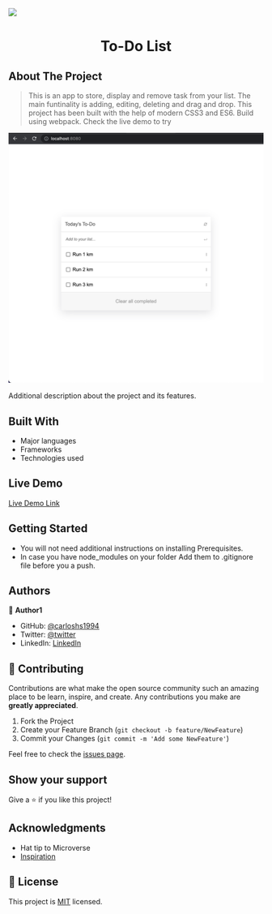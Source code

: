 ![](https://img.shields.io/badge/Microverse-blueviolet)
<h1 align="center">To-Do List</h1>

## About The Project

> This is an app to store, display and remove task from your list. The main funtinality is adding, editing, deleting and drag and drop. This project has been built with the help of modern CSS3 and ES6. Build using webpack. Check the live demo to try

![screenshot](./screenshot.png)

Additional description about the project and its features.

## Built With

- Major languages
- Frameworks
- Technologies used

## Live Demo

[Live Demo Link](https://livedemo.com)


## Getting Started

* You will not need additional instructions on installing Prerequisites.
* In case you have node_modules on your folder Add them to .gitignore file before you a push.

## Authors

👤 **Author1**

- GitHub: [@carloshs1994](https://github.com/carloshs1994)
- Twitter: [@twitter]()
- LinkedIn: [LinkedIn]()

## 🤝 Contributing

Contributions are what make the open source community such an amazing place to be learn, inspire, and create. Any contributions you make are **greatly appreciated**.

1. Fork the Project
2. Create your Feature Branch (`git checkout -b feature/NewFeature`)
3. Commit your Changes (`git commit -m 'Add some NewFeature'`)

Feel free to check the [issues page](../../issues/).

## Show your support

Give a ⭐️ if you like this project!

## Acknowledgments

- Hat tip to Microverse
- [Inspiration](https://www.youtube.com/watch?v=AcUd-_Yjjqg)

## 📝 License

This project is [MIT](./MIT.md) licensed.
